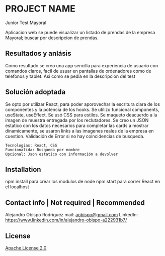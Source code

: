 # PROJECT NAME
Junior Test Mayoral

Aplicacion web se puede visualizar un listado de prendas de la empresa Mayoral; buscar por descripcion de prendas.

## Resultados y anlásis 

Como resultado se creo una app sencilla para experiencia de usuario con comandos claros, facil de usuar en pantallas de ordenadores como de telefonos y tablet. Asi como se pedia en la descripcion del test

## Solución adoptada

Se opto por utilizar React, para poder aporovechar la escritura clara de los componentes y la potencia de los hooks. Se utilizo funcional components, useState, useEffect.
Se usó CSS para estilos. Se maqueto deacuerdo a la imagen de muestra entregada por los reclutadores.
Se creo un JSON estatico con los datos necesarios para completar las cards a mostrar dinamicamente, se usaron links a las imagenes reales de la empresa en cuestion. Validación de Error si no hay coincidencias de busqueda.
    
    Tecnologias: React, CSS
    Funcionalida: Busqueda por nombre
    Opcional: Json estatico con información a devolver    

## Installation
npm install para crear los modulos de node
npm start para correr React en el localhost

## Contact info | Not required | Recommended

Alejandro Obispo Rodriguez
mail: aobispo@gmail.com
LinkedIn: https://www.linkedin.com/in/alejandro-obispo-a222931b7/

## License 

[Apache License 2.0](https://opensource.org/licenses/Apache-2.0)




